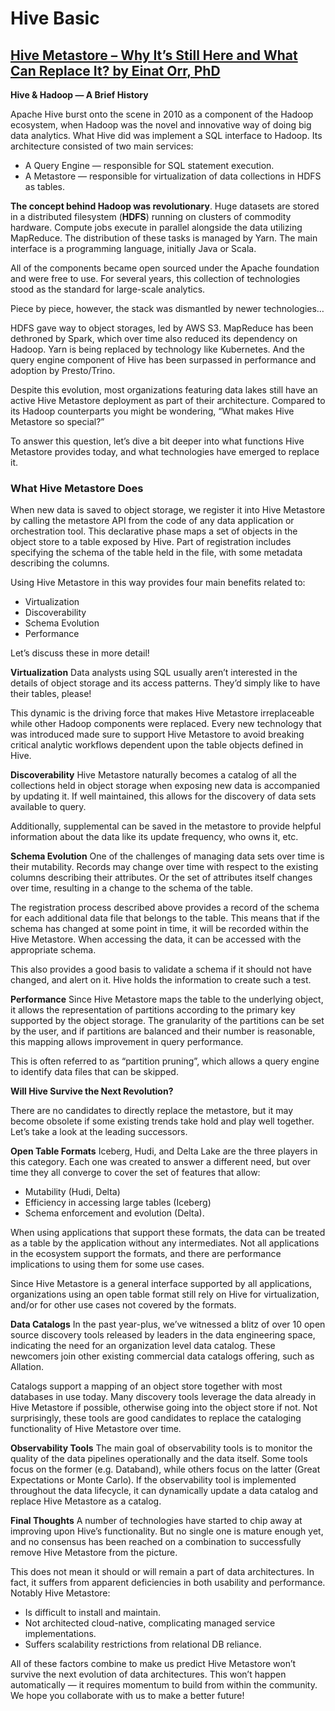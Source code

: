 # Hive Basic

## <a href="https://lakefs.io/hive-metastore-why-its-still-here-and-what-can-replace-it/">Hive Metastore – Why It’s Still Here and What Can Replace It? by Einat Orr, PhD</a>

**Hive & Hadoop — A Brief History**

Apache Hive burst onto the scene in 2010 as a component of the Hadoop ecosystem, when Hadoop was the novel and innovative way of doing big data analytics. 
What Hive did was implement a SQL interface to Hadoop. Its architecture consisted of two main services:

* A Query Engine — responsible for SQL statement execution.
* A Metastore — responsible for virtualization of data collections in HDFS as tables.

**The concept behind Hadoop was revolutionary**. Huge datasets are stored in a distributed filesystem (**HDFS**) running on clusters of commodity hardware. Compute jobs execute in parallel alongside the data utilizing MapReduce. The distribution of these tasks is managed by Yarn. The main interface is a programming language, initially Java or Scala.

All of the components became open sourced under the Apache foundation and were free to use. For several years, this collection of technologies stood as the standard for large-scale analytics. 

Piece by piece, however, the stack was dismantled by newer technologies…

HDFS gave way to object storages, led by AWS S3. MapReduce has been dethroned by Spark, which over time also reduced its dependency on Hadoop. Yarn is being replaced by technology like Kubernetes. And the query engine component of Hive has been surpassed in performance and adoption by Presto/Trino.

Despite this evolution, most organizations featuring data lakes still have an active Hive Metastore deployment as part of their architecture. Compared to its Hadoop counterparts you might be wondering, “What makes Hive Metastore so special?”

To answer this question, let’s dive a bit deeper into what functions Hive Metastore provides today, and what technologies have emerged to replace it.

### What Hive Metastore Does

When new data is saved to object storage, we register it into Hive Metastore by calling the metastore API from the code of any data application or orchestration tool. This declarative phase maps a set of objects in the object store to a table exposed by Hive. Part of registration includes specifying the schema of the table held in the file, with some metadata describing the columns.

Using Hive Metastore in this way provides four main benefits related to:

* Virtualization
* Discoverability
* Schema Evolution
* Performance

Let’s discuss these in more detail!

**Virtualization**
Data analysts using SQL usually aren’t interested in the details of object storage and its access patterns. They’d simply like to have their tables, please!

This dynamic is the driving force that makes Hive Metastore irreplaceable while other Hadoop components were replaced. Every new technology that was introduced made sure to support Hive Metastore to avoid breaking critical analytic workflows dependent upon the table objects defined in Hive.

**Discoverability**
Hive Metastore naturally becomes a catalog of all the collections held in object storage when exposing new data is accompanied by updating it. If well maintained, this allows for the discovery of data sets available to query.

Additionally, supplemental can be saved in the metastore to provide helpful information about the data like its update frequency, who owns it, etc.

**Schema Evolution**
One of the challenges of managing data sets over time is their mutability. Records may change over time with respect to the existing columns describing their attributes. Or the set of attributes itself changes over time, resulting in a change to the schema of the table. 

The registration process described above provides a record of the schema for each additional data file that belongs to the table. This means that if the schema has changed at some point in time, it will be recorded within the Hive Metastore. When accessing the data, it can be accessed with the appropriate schema. 

This also provides a good basis to validate a schema if it should not have changed, and alert on it. Hive holds the information to create such a test.

**Performance**
Since Hive Metastore maps the table to the underlying object, it allows the representation of partitions according to the primary key supported by the object storage. The granularity of the partitions can be set by the user, and if partitions are balanced and their number is reasonable, this mapping allows improvement in query performance.

This is often referred to as “partition pruning”, which allows a query engine to identify data files that can be skipped.

**Will Hive Survive the Next Revolution?**

There are no candidates to directly replace the metastore, but it may become obsolete if some existing trends take hold and play well together.
Let’s take a look at the leading successors.

**Open Table Formats**
Iceberg, Hudi, and Delta Lake are the three players in this category. Each one was created to answer a different need, but over time they all converge to cover the set of features that allow: 

* Mutability (Hudi, Delta)
* Efficiency in accessing large tables (Iceberg)
* Schema enforcement and evolution (Delta).

When using applications that support these formats, the data can be treated as a table by the application without any intermediates. Not all applications in the ecosystem support the formats, and there are performance implications to using them for some use cases.

Since Hive Metastore is a general interface supported by all applications, organizations using an open table format still rely on Hive for virtualization, and/or for other use cases not covered by the formats.

**Data Catalogs**
In the past year-plus, we’ve witnessed a blitz of over 10 open source discovery tools released by leaders in the data engineering space, indicating the need for an organization level data catalog. These newcomers join other existing commercial data catalogs offering, such as Allation.

Catalogs support a mapping of an object store together with most databases in use today. Many discovery tools leverage the data already in Hive Metastore if possible, otherwise going into the object store if not. Not surprisingly, these tools are good candidates to replace the cataloging functionality of Hive Metastore over time.

**Observability Tools**
The main goal of observability tools is to monitor the quality of the data pipelines operationally and the data itself. Some tools focus on the former (e.g. Databand), while others focus on the latter (Great Expectations or Monte Carlo). If the observability tool is implemented throughout the data lifecycle, it can dynamically update a data catalog and replace Hive Metastore as a catalog.

**Final Thoughts**
A number of technologies have started to chip away at improving upon Hive’s functionality. But no single one is mature enough yet, and no consensus has been reached on a combination to successfully remove Hive Metastore from the picture.

This does not mean it should or will remain a part of data architectures. In fact, it suffers from apparent deficiencies in both usability and performance. Notably Hive Metastore:

* Is difficult to install and maintain.
* Not architected cloud-native, complicating managed service implementations.
* Suffers scalability restrictions from relational DB reliance.

All of these factors combine to make us predict Hive Metastore won’t survive the next evolution of data architectures. This won’t happen automatically — it requires momentum to build from within the community. We hope you collaborate with us to make a better future!


